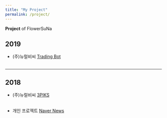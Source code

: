 ```yaml
---
title: "My Project"
permalink: /project/
---
```


**Project** of FlowerSuNa

## 2019

- (주)뉴럴비씨 [Trading Bot](trading_bot/Trading_Bot.pdf)
<br><br>

---

## 2018

- (주)뉴럴비씨 [3PIKS](3piks/3PIKS.pdf)
<br><br>

- 개인 프로젝트 [Naver News](naver_news/naver_news.html)
